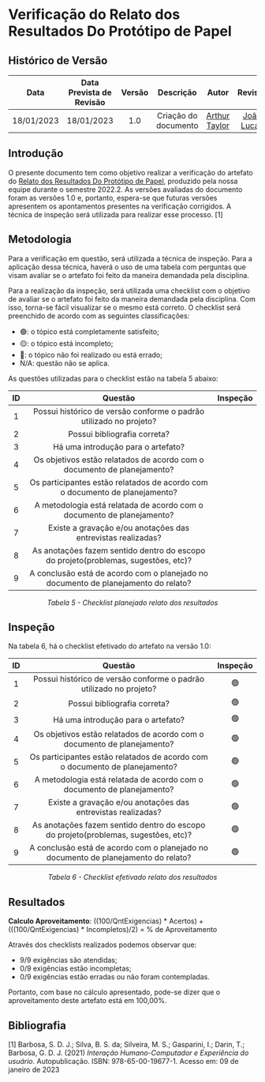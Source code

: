 # Verificação do Relato dos Resultados Do Protótipo de Papel
## <a>Histórico de Versão</a>
|    Data    | Data Prevista de Revisão | Versão |      Descrição       |                   Autor                    |                  Revisor                   |
| :--------: | :----------------------: | :----: | :------------------: | :----------------------------------------: | :----------------------------------------: |
| 18/01/2023 |        18/01/2023        |  1.0   | Criação do documento | [Arthur Taylor](https://github.com/Eruel6) | [João Lucas](https://github.com/HacKairos) |

## <a>Introdução</a>
O presente documento tem como objetivo realizar a verificação do artefato do [Relato dos Resultados Do Protótipo de Papel](../../../DesignAvaliacaoDesen/Nivel2/ProtPapel/RelatoResultadosProtPapel.md), produzido pela nossa equipe durante o semestre 2022.2. As versões avaliadas do documento foram as versões 1.0 e, portanto, espera-se que futuras versões apresentem os apontamentos presentes na verificação corrigidos. A técnica de inspeção será utilizada para realizar esse processo. [1]

## <a>Metodologia</a>
Para a verificação em questão, será utilizada a técnica de inspeção. Para a aplicação dessa técnica, haverá o uso de uma tabela com perguntas que visam avaliar se o artefato foi feito da maneira demandada pela disciplina.

Para a realização da inspeção, será utilizada uma checklist com o objetivo de avaliar se o artefato foi feito da maneira demandada pela disciplina. Com isso, torna-se fácil visualizar se o mesmo está correto. O checklist será preenchido de acordo com as seguintes classificações:

* 🟢: o tópico está completamente satisfeito;
* 🟡: o tópico está incompleto;
* 🔴: o tópico não foi realizado ou está errado;
* N/A: questão não se aplica.

As questões utilizadas para o checklist estão na tabela 5 abaixo:

<center>

|  ID   |                                      Questão                                       | Inspeção |
| :---: | :--------------------------------------------------------------------------------: | :------: |
|   1   |         Possui histórico de versão conforme o padrão utilizado no projeto?         |          |
|   2   |                            Possui bibliografia correta?                            |          |
|   3   |                         Há uma introdução para o artefato?                         |          |
|   4   |      Os objetivos estão relatados de acordo com o documento de planejamento?       |          |
|   5   |    Os participantes estão relatados de acordo com o documento de planejamento?     |          |
|   6   |       A metodologia está relatada de acordo com o documento de planejamento?       |          |
|   7   |            Existe a gravação e/ou anotações das entrevistas realizadas?            |          |
|   8   | As anotações fazem sentido dentro do escopo do projeto(problemas, sugestões, etc)? |          |
|   9   | A conclusão está de acordo com o planejado no documento de planejamento do relato? |          |
  
*Tabela 5 - Checklist planejado relato dos resultados*

</center>

## <a>Inspeção</a>

Na tabela 6, há o checklist efetivado do artefato na versão 1.0:

<center>

|  ID   |                                      Questão                                       | Inspeção |
| :---: | :--------------------------------------------------------------------------------: | :------: |
|   1   |         Possui histórico de versão conforme o padrão utilizado no projeto?         |    🟢     |
|   2   |                            Possui bibliografia correta?                            |    🟢     |
|   3   |                         Há uma introdução para o artefato?                         |    🟢     |
|   4   |      Os objetivos estão relatados de acordo com o documento de planejamento?       |    🟢     |
|   5   |    Os participantes estão relatados de acordo com o documento de planejamento?     |    🟢     |
|   6   |       A metodologia está relatada de acordo com o documento de planejamento?       |    🟢     |
|   7   |            Existe a gravação e/ou anotações das entrevistas realizadas?            |    🟢     |
|   8   | As anotações fazem sentido dentro do escopo do projeto(problemas, sugestões, etc)? |    🟢     |
|   9   | A conclusão está de acordo com o planejado no documento de planejamento do relato? |    🟢     |

  
*Tabela 6 - Checklist efetivado relato dos resultados*

</center>

## <a>Resultados</a>
<a>**Calculo Aproveitamento**</a>: ((100/QntExigencias) * Acertos) + (((100/QntExigencias) * Incompletos)/2) = % de Aproveitamento

Através dos checklists realizados podemos observar que:

* 9/9 exigências são atendidas;
* 0/9 exigências estão incompletas;
* 0/9 exigências estão erradas ou não foram contempladas.

Portanto, com base no cálculo apresentado, pode-se dizer que o aproveitamento deste artefato está em 100,00%.

## <a>Bibliografia</a>

[1] Barbosa, S. D. J.; Silva, B. S. da; Silveira, M. S.; Gasparini, I.; Darin, T.; Barbosa, G. D. J. (2021) _Interação Humano-Computador e Experiência do usuário_. Autopublicação. ISBN: 978-65-00-19677-1. Acesso em: 09 de janeiro de 2023